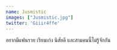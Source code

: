 ```yaml
---
name: Jusmistic
images: ["Jusmistic.jpg"]
twitter: 'Giiir4ffe'
---
```


อยากมีแฟนรวย เรียนเก่ง นิสัยดี และสามคนนี้ไม่รู้จักกัน